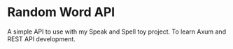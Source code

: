 # Random Word API

A simple API to use with my Speak and Spell toy project. To learn Axum and REST API development.
